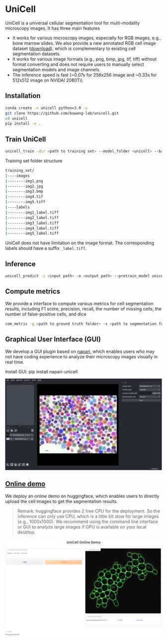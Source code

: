# UniCell
UniCell is a universal cellular segmentation tool for multi-modality microscopy images. It has three main features

- It works for various microscopy images, especially for RGB images, e.g., bone marrow slides. We also provide a new annotated RGB cell image dataset ([download](https://drive.google.com/file/d/1sD8N8rpgzKfOe1nX5pp8xXUWcYR5s6BX/view?usp=share_link)), which is complementary to existing cell segmentation datasets.
- It works for various image formats (e.g., png, bmp, jpg, tif, tiff) without format converting and does not require users to manually select segmentation models and image channels.
- The inference speed is fast (~0.07s for 256x256 image and ~0.33s for 512x512 image on NVIDAI 2080Ti). 



## Installation

```bash
conda create -n unicell python=3.9 -y
git clone https://github.com/bowang-lab/unicell.git
cd unicell
pip install -e .
```



## Train UniCell

```bash
unicell_train -dir <path to training set> --model_folder <unicell> --batch_size 32
```

Training set folder structure

```bash
training_set/
|----images
|--------img1.png
|--------img2.jpg
|--------img3.bmp
|--------img4.tif
|--------img5.tiff
|----labels
|--------img1_label.tiff
|--------img2_label.tiff
|--------img3_label.tiff
|--------img4_label.tiff
|--------img5_label.tiff
```

UniCell does not have limitation on the image format. The corresponding labels should have a suffix `_label.tiff`. 



## Inference

```bash
unicell_predict -i <input path> -o <output path> --pretrain_model unicell --contour_overlay
```



## Compute metrics

We provide a interface to compute various metrics for cell segmentation results, including F1 score, precision, recall, the number of missing cells, the number of false-positive cells, and dice

```bash
com_metric -g <path to ground truth folder> -s <path to segmentation folder> -thre 0.5 0.7 0.9 -o <path to save folder> -n <csv name>
```



## Graphical User Interface (GUI)

We develop a GUI plugin based on [napari](https://napari.org/stable/), which enables users who may not have coding experience to analyze their microscopy images visually in real time.

Install GUI: pip install napari-unicell

![napari-gui](./example/unicell-napari.png)





## [Online demo](https://huggingface.co/spaces/junma/UniCell)

We deploy an online demo on huggingface, which enables users to directly upload the cell images to get the segmentation results. 

> Remark: huggingface provides 2 free CPU for the deployment. So the inference can only use CPU, which is a little bit slow for large images (e.g., 1000x1000). We recommend using the command line interface or GUI  to analyze large images if GPU is available on your local desktop. 

![huggingface](./example/huggingface_demo.png)
